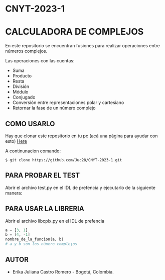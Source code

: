 # CNYT-2023-1
# CALCULADORA DE COMPLEJOS 

En este repositorio se encuentran fusiones para realizar operaciones entre números complejos. 

Las operaciones con las cuentas:

- Suma
- Producto
- Resta
- División
- Módulo
- Conjugado
- Conversión entre representaciones polar y cartesiano
- Retornar la fase de un número complejo

## COMO USARLO 

Hay que clonar este repositorio en tu pc (acá una página para ayudar con esto) [Here](https://docs.github.com/es/repositories/creating-and-managing-repositories/cloning-a-repository)

A continunacion comando:
```git bash
$ git clone https://github.com/Juc28/CNYT-2023-1.git
```

## PARA PROBAR EL TEST 

Abrir el archivo test.py en el IDL de prefencia y ejecutarlo de la siguiente manera:

## PARA USAR LA LIBRERIA 

Abrir el archivo libcplx.py en el IDL de prefencia 

```python
a = [3, 1]
b = [4, -1]
nombre_de_la_funcion(a, b)
# a y b son los número complejos
```

## AUTOR 

- Erika Juliana Castro Romero - Bogotá, Colombia.


